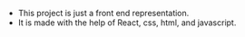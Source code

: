 - This project is just a front end representation.
- It is made with the help of React, css, html, and javascript.
